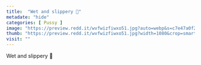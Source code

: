 ```yaml
---
title:  "Wet and slippery 🤤"
metadate: "hide"
categories: [ Pussy ]
image: "https://preview.redd.it/wvfwizfiwxo51.jpg?auto=webp&s=c7e47a0f255389f5521238c5d0fcc6a58bff6c88"
thumb: "https://preview.redd.it/wvfwizfiwxo51.jpg?width=1080&crop=smart&auto=webp&s=9080f353ee45e294878f7b130d19b9f4245e3312"
visit: ""
---
```

Wet and slippery 🤤
